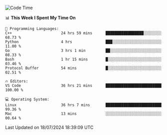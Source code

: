 
<!--START_SECTION:waka-->
![Code Time](http://img.shields.io/badge/Code%20Time-2%2C246%20hrs%203%20mins-blue)

📊 **This Week I Spent My Time On** 

```text
💬 Programming Languages: 
C++                      24 hrs 59 mins      █████████████████░░░░░░░░   68.73 % 
Python                   4 hrs               ███░░░░░░░░░░░░░░░░░░░░░░   11.00 % 
Go                       3 hrs 1 min         ██░░░░░░░░░░░░░░░░░░░░░░░   08.33 % 
Bash                     1 hr 15 mins        █░░░░░░░░░░░░░░░░░░░░░░░░   03.46 % 
Protocol Buffer          54 mins             █░░░░░░░░░░░░░░░░░░░░░░░░   02.51 % 

🔥 Editors: 
VS Code                  36 hrs 21 mins      █████████████████████████   100.00 % 

💻 Operating System: 
Linux                    36 hrs 7 mins       █████████████████████████   99.36 % 
Mac                      13 mins             ░░░░░░░░░░░░░░░░░░░░░░░░░   00.64 % 
```


 Last Updated on 18/07/2024 18:39:09 UTC
<!--END_SECTION:waka-->

